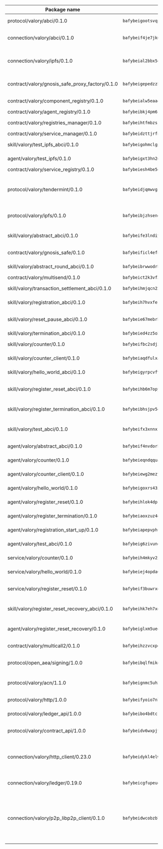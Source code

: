 | Package name                                                  | Package hash                                                  | Description                                                                                                                |
| ------------------------------------------------------------- | ------------------------------------------------------------- | -------------------------------------------------------------------------------------------------------------------------- |
| protocol/valory/abci/0.1.0                                    | `bafybeigootsvqpk6th5xpdtzanxum3earifrrezfyhylfrit7yvqdrtgpe` | A protocol for ABCI requests and responses.                                                                                |
| connection/valory/abci/0.1.0                                  | `bafybeif4je7jk6r3cv2pjfkk5qmobyhwuvv2oyvjozttcvpapnb3v4zome` | connection to wrap communication with an ABCI server.                                                                      |
| connection/valory/ipfs/0.1.0                                  | `bafybeial2bbx5qvlpuwhpbb47yjd65kenwcth65u2bqelvc2omzisue3eq` | A connection responsible for uploading and downloading files from IPFS.                                                    |
| contract/valory/gnosis_safe_proxy_factory/0.1.0               | `bafybeigepedzzh66acz4amvmuutwwgvhpswltroivcrdwilmu4736jxtda` | Gnosis Safe proxy factory (GnosisSafeProxyFactory) contract                                                                |
| contract/valory/component_registry/0.1.0                      | `bafybeialw5eaa4v54s7i3sjsuy6d5k624quhxhziqntwq5hnz4g646sb7m` | Component registry contract                                                                                                |
| contract/valory/agent_registry/0.1.0                          | `bafybeibkj4pm6ziqh2fl3xfsjiou4ibnxlipmvmqhgvc7xwpnaddbtxzli` | Agent registry contract                                                                                                    |
| contract/valory/registries_manager/0.1.0                      | `bafybeihtfmbzsjwsz7kmujzc4bofyoxckekbdi643f762tj3fe4witgjqu` | Registries Manager contract                                                                                                |
| contract/valory/service_manager/0.1.0                         | `bafybeidzttjrfn3kfxubr24axouytshsm57sjl2232g2z3wlitk6dl32em` | Service Manager contract                                                                                                   |
| skill/valory/test_ipfs_abci/0.1.0                             | `bafybeigohmclgp45mvy6dsitszdtujimzwltsj2llx2st62j6omtn2givi` | IPFS e2e testing application.                                                                                              |
| agent/valory/test_ipfs/0.1.0                                  | `bafybeigxt3hn2qfm3t7f2s2ot3yfb3xzhb3zxyipoo6xwcix2kzcic2cuy` | Agent for testing the ABCI connection.                                                                                     |
| contract/valory/service_registry/0.1.0                        | `bafybeiesh4be5q5httbnwfd5mphojwg2mfbhspityy3p75chcv3fkngyuy` | Service Registry contract                                                                                                  |
| protocol/valory/tendermint/0.1.0                              | `bafybeidjqmwvgi4rqgp65tbkhmi45fwn2odr5ecezw6q47hwitsgyw4jpa` | A protocol for communication between two AEAs to share tendermint configuration details.                                   |
| protocol/valory/ipfs/0.1.0                                    | `bafybeibjzhsengtxfofqpxy6syamplevp35obemwfp4c5lhag3v2bvgysa` | A protocol specification for IPFS requests and responses.                                                                  |
| skill/valory/abstract_abci/0.1.0                              | `bafybeife3lndiy6b6zreqlgwiwoyufdcu2zqov3fdkiqqzefkwe4iqddn4` | The abci skill provides a template of an ABCI application.                                                                 |
| contract/valory/gnosis_safe/0.1.0                             | `bafybeificl4efnluks2yobkbxailt7k52ggugf55te2arxuogpeto2efaa` | Gnosis Safe (GnosisSafeL2) contract                                                                                        |
| skill/valory/abstract_round_abci/0.1.0                        | `bafybeibrwwodrbd52aebsz3qsdwoyjm4ce4rrelni7pb2z7yr3umlr5kla` | abstract round-based ABCI application                                                                                      |
| contract/valory/multisend/0.1.0                               | `bafybeict2k3vf3c4fvzosaq5kku2ivtzsskbomrujmmoicut7eg52onnje` | MultiSend contract                                                                                                         |
| skill/valory/transaction_settlement_abci/0.1.0                | `bafybeihmjqcn22gywsoimbehigq4vmd65hyj3s4voitcrth75khvc6n6su` | ABCI application for transaction settlement.                                                                               |
| skill/valory/registration_abci/0.1.0                          | `bafybeih7hvxfecsvbx75bana2btvxqtdtux3p6svrdxsjjwgfyccc46wba` | ABCI application for common apps.                                                                                          |
| skill/valory/reset_pause_abci/0.1.0                           | `bafybeie67mebrbhtsrc5sdnorrt6zmvseswmzkmwqnp6qin5btztgul3am` | ABCI application for resetting and pausing app executions.                                                                 |
| skill/valory/termination_abci/0.1.0                           | `bafybeied4zz5o2s3gwsvwum7cfw2wdcajzjzuutjujkrq5emq454p26r5e` | Termination skill.                                                                                                         |
| skill/valory/counter/0.1.0                                    | `bafybeifbc2sdj5vfgr3jaibfnth26ed3fkqzpy5n7cyw2kbivva3mpd2ry` | The ABCI Counter application example.                                                                                      |
| skill/valory/counter_client/0.1.0                             | `bafybeiaqdfulxamdshw7fykfkqvkpvjb5bnmhv7ffrjiwdi4ktiulklx6q` | A client for the ABCI counter application.                                                                                 |
| skill/valory/hello_world_abci/0.1.0                           | `bafybeigyrpcvfv54chvmuwo6xtc6vm7qknrxgqtynfazdkzfzvxhdjpecu` | Hello World ABCI application.                                                                                              |
| skill/valory/register_reset_abci/0.1.0                        | `bafybeihb6m7opyryxdaktp5t7qy6z757uzvdra3hz3gtymy52ggwl42u7m` | ABCI application for dummy skill that registers and resets                                                                 |
| skill/valory/register_termination_abci/0.1.0                  | `bafybeibhsjpv5olalwmjvdfqyaacdux5vkyne6ldhheh6wstlj2xkaza3y` | ABCI application for dummy skill that registers and resets                                                                 |
| skill/valory/test_abci/0.1.0                                  | `bafybeifx3xnnxzpl2bmb2aqg53jhewpcb4v3aw7q5wh2ihfnsh5fckhliy` | ABCI application for testing the ABCI connection.                                                                          |
| agent/valory/abstract_abci/0.1.0                              | `bafybeif4nvdorhbbtwpmieqdvwxqh2wsq6kbybnfdwhtqmizus2f2wxtqa` | The abstract ABCI AEA - for testing purposes only.                                                                         |
| agent/valory/counter/0.1.0                                    | `bafybeieqndqquahg2shzao3zo7eh2reg3l5x2d4pnduwadpaoshuo4x4xa` | The ABCI Counter example as an AEA                                                                                         |
| agent/valory/counter_client/0.1.0                             | `bafybeiewg2mezy2b5hpkcw6ktkrz47hjeu7yu6e7sjnt6oqdf2lz4ai3va` | The ABCI Counter example as an AEA                                                                                         |
| agent/valory/hello_world/0.1.0                                | `bafybeigoxrs43xsafhh7xv2fgp7coh57m4ywsporgdxefpcn45yxxqzdqe` | Hello World ABCI example.                                                                                                  |
| agent/valory/register_reset/0.1.0                             | `bafybeihlok4dpsawipmed6hyolh7d2onfiyhqex3eblggvia6p4agys2vy` | Register reset to replicate Tendermint issue.                                                                              |
| agent/valory/register_termination/0.1.0                       | `bafybeiaoxzuz4er3w34ztjlmuqwvxaw5si2hiwdgkgx7wqbrowkt6e6fbq` | Register terminate to test the termination feature.                                                                        |
| agent/valory/registration_start_up/0.1.0                      | `bafybeiapepvphu4u77p6kfy7re3tbhb6czgl2hvmfqca6ais5iestaixse` | Registration start-up ABCI example.                                                                                        |
| agent/valory/test_abci/0.1.0                                  | `bafybeig6zivunebhs6oehmgjgd55lbtxl4kqpnhxuhmp6djztnt7zswrwu` | Agent for testing the ABCI connection.                                                                                     |
| service/valory/counter/0.1.0                                  | `bafybeih4mkyv2xw2mljue3ikzu5vacafk2rj3ze4s5y24pulujabbyuf4i` | A set of agents incrementing a counter                                                                                     |
| service/valory/hello_world/0.1.0                              | `bafybeiej4opda6spjiytbxpehtbkfh5ml66kuya44flb7jestqvqhcijmi` | A simple demonstration of a simple ABCI application                                                                        |
| service/valory/register_reset/0.1.0                           | `bafybeif3buwrxgpcudxklgz2wjh22xseytgzzhxdqwe3ze4kbh52tsyzna` | Test and debug tendermint reset mechanism.                                                                                 |
| skill/valory/register_reset_recovery_abci/0.1.0               | `bafybeihk7eh7xgvzwfqim5decjkcgjg7osx7xseir64dnntxveomgcdyem` | ABCI application for dummy skill that registers and resets                                                                 |
| agent/valory/register_reset_recovery/0.1.0                    | `bafybeiglxm5ue43mq7la2wdieek2bb47sh55jtcm5ban625tgth7izlxuq` | Agent to showcase hard reset as a recovery mechanism.                                                                      |
| contract/valory/multicall2/0.1.0                              | `bafybeihzzvcxpeozpj65koteebvife5zcqcjul6xavuk6fxgwtvdycbn3m` | The MakerDAO multicall2 contract.                                                                                          |
| protocol/open_aea/signing/1.0.0                               | `bafybeibqlfmikg5hk4phzak6gqzhpkt6akckx7xppbp53mvwt6r73h7tk4` | A protocol for communication between skills and decision maker.                                                            |
| protocol/valory/acn/1.1.0                                     | `bafybeignmc5uh3vgpuckljcj2tgg7hdqyytkm6m5b6v6mxtazdcvubibva` | The protocol used for envelope delivery on the ACN.                                                                        |
| protocol/valory/http/1.0.0                                    | `bafybeifyoio7nlh5zzyn5yz7krkou56l22to3cwg7gw5v5o3vxwklibhty` | A protocol for HTTP requests and responses.                                                                                |
| protocol/valory/ledger_api/1.0.0                              | `bafybeibo4bdtcrxi2suyzldwoetjar6pqfzm6vt5xal22ravkkcvdmtksi` | A protocol for ledger APIs requests and responses.                                                                         |
| protocol/valory/contract_api/1.0.0                            | `bafybeidv6wxpjyb2sdyibnmmum45et4zcla6tl63bnol6ztyoqvpl4spmy` | A protocol for contract APIs requests and responses.                                                                       |
| connection/valory/http_client/0.23.0                          | `bafybeidykl4elwbcjkqn32wt5h4h7tlpeqovrcq3c5bcplt6nhpznhgczi` | The HTTP_client connection that wraps a web-based client connecting to a RESTful API specification.                        |
| connection/valory/ledger/0.19.0                               | `bafybeicgfupeudtmvehbwziqfxiz6ztsxr5rxzvalzvsdsspzz73o5fzfi` | A connection to interact with any ledger API and contract API.                                                             |
| connection/valory/p2p_libp2p_client/0.1.0                     | `bafybeidwcobzb7ut3efegoedad7jfckvt2n6prcmd4g7xnkm6hp6aafrva` | The libp2p client connection implements a tcp connection to a running libp2p node as a traffic delegate to send/receive envelopes to/from agents in the DHT. |
